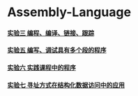 # Assembly-Language


#### [实验三 编程、编译、链接、跟踪](/实验三%20%20编程、编译、链接、跟踪)
#### [实验五 编写、调试具有多个段的程序](/实验五%20编写、调试具有多个段的程序)
#### [实验六 实践课程中的程序](/实验六%20实践课程中的程序)
#### [实验七 寻址方式在结构化数据访问中的应用](/实验七%20寻址方式在结构化数据访问中的应用)
